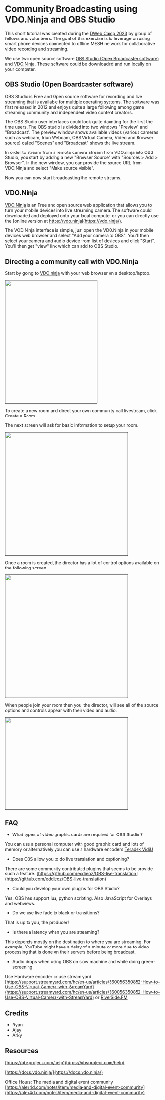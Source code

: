 # Community Broadcasting using VDO.Ninja and OBS Studio

This short tutorial was created during the [DWeb Camp 2023](https://dwebcamp.org/) by group of fellows and volunteers. The goal of this exercise is to leverage on using smart phone devices connected to offline MESH network for collaborative video recording and streaming.

We use two open source software [OBS Studio (Open Broadcaster software)](https://obsproject.com/) and [VDO.Ninja](https://vdo.ninja/). These software could be downloaded and run locally on your computer.

## OBS Studio (Open Boardcaster software)

OBS Studio is Free and Open source software for recording and live streaming that is available for multiple operating systems. The software was first released in 2012 and enjoys quite a large following among game streaming community and independent video content creators.

The OBS Studio user interfaces could look quite daunting for the first the time users. The OBS studio is divided into two windows "Preview" and "Broadcast". The preview window shows available videos (various cameras such as webcam, Iriun Webcam, OBS Virtual Camera, Video and Browser source) called "Scenes" and "Broadcast" shows the live stream.

In order to stream from a remote camera stream from VDO.ninja into OBS Studio, you start by adding a new "Browser Source" with "Sources > Add > Browser". In the new window, you can provide the source URL from VDO.Ninja and select "Make source visible".

Now you can now start broadcasting the remote streams.

## VDO.Ninja

[VDO.Ninja](https://vdo.ninja/) is an Free and open source web application that allows you to turn your mobile devices into live streaming camera. The software could downloaded and deployed onto your local computer or you can directly use the [online version at https://vdo.ninja](https://vdo.ninja/).

The VOD.Ninja interface is simple, just open the VDO.Ninja in your mobile devices web browser and select "Add your camera to OBS". You'll then select your camera and audio device from list of devices and click "Start".  You'll then get "view" link which can add to OBS Studio.

## Directing a community call with VDO.Ninja

Start by going to [VDO.ninja](http://VDO.ninja) with your web browser on a desktop/laptop.

<a href="">
    <img src="https://images.spr.so/cdn-cgi/imagedelivery/j42No7y-dcokJuNgXeA0ig/8ded1b54-602b-4e66-af92-127990eff723/Screenshot_2023-08-23_162222/w=3840,quality=80" alt="" width="300" height="400"/>
</a>


To create a new room and direct your own community call livestream, click Create a Room.

The next screen will ask for basic information to setup your room.

<a href="">
    <img src="https://images.spr.so/cdn-cgi/imagedelivery/j42No7y-dcokJuNgXeA0ig/ae698696-7b4d-458e-8de0-58a198c36e73/Screenshot_2023-08-23_183900/w=3840,quality=80" alt="" width="400" height="400"/>
</a>

Once a room is created, the director has a lot of control options available on the following screen.

<a href="">
    <img src="https://images.spr.so/cdn-cgi/imagedelivery/j42No7y-dcokJuNgXeA0ig/35b43544-5114-4e74-ac41-9e8993fe62ea/Screenshot_2023-08-23_184015/w=3840,quality=80" alt="" width="400" height="400"/>
</a>


When people join your room then you, the director, will see all of the source options and controls appear with their video and audio.

<a href="">
    <img src="https://images.spr.so/cdn-cgi/imagedelivery/j42No7y-dcokJuNgXeA0ig/2247f187-b005-478e-9e5e-471cb8f070d3/Screenshot_2023-08-23_194136/w=3840,quality=80" alt="" width="400" height="300"/>
</a>


## FAQ

- What types of video graphic cards are required for OBS Studio ?

You can use a personal computer with good graphic card and lots of memory or alternatively you can use a hardware encoders [Teradek VidiU](https://www.bhphotovideo.com/c/product/1609186-REG/teradek_10_0235_vidiu_x_modem.html?gclid=EAIaIQobChMIl4aIo7zX_wIVDhqtBh0PgwhxEAAYAiAAEgInufD_BwE)
- Does OBS allow you to do live translation and captioning?

There are some community contributed plugins that seems to be provide such a feature. [https://github.com/eddieoz/OBS-live-translation](https://github.com/eddieoz/OBS-live-translation)

- Could you develop your own plugins for OBS Studio?

Yes,  OBS has support lua, python scripting. Also JavaScript for Overlays and webviews.

- Do we use live fade to black or transitions?

That is up to you, the producer!

- Is there a latency when you are streaming?

This depends mostly on the destination to where you are streaming. For example, YouTube might have a delay of a minute or more due to video processing that is done on their servers before being broadcast.

- Audio drops when using OBS on slow machine and while doing green-screening

Use Hardware encoder or use stream yard
[https://support.streamyard.com/hc/en-us/articles/360056350852-How-to-Use-OBS-Virtual-Camera-with-StreamYard](https://support.streamyard.com/hc/en-us/articles/360056350852-How-to-Use-OBS-Virtual-Camera-with-StreamYard) or [RiverSide.FM](http://riverside.fm/)

## Credits

- Ryan
- Ajay
- Arky

## Resources

[https://obsproject.com/help](https://obsproject.com/help)

[https://docs.vdo.ninja/](https://docs.vdo.ninja/)

Office Hours: The media and digital event community
[https://alex4d.com/notes/item/media-and-digital-event-community](https://alex4d.com/notes/item/media-and-digital-event-community)
